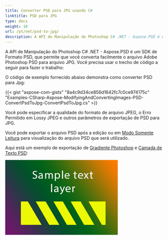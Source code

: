 ```yaml
---
title: Converter PSD para JPG usando C#
linktitle: PSD para JPG
type: docs
weight: 10
url: /pt/net/psd-to-jpg/
description: A API de Manipulação do Photoshop C# .NET - Aspose.PSD é um SDK de Formato PSD, que permite que você converta facilmente o arquivo Adobe Photoshop PSD para arquivo JPG. Por favor, dê uma olhada no código de exemplo fornecido.
---
```


A API de Manipulação do Photoshop C# .NET - Aspose.PSD é um SDK de Formato PSD, que permite que você converta facilmente o arquivo Adobe Photoshop PSD para arquivo JPG. Você precisa usar o trecho de código a seguir para fazer o trabalho:

O código de exemplo fornecido abaixo demonstra como converter PSD para Jpg:

{{< gist "aspose-com-gists" "8a4c9d34ce856d1642fc7c0ce974175c" "Examples-CSharp-Aspose-ModifyingAndConvertingImages-PSD-ConvertPsdToJpg-ConvertPsdToJpg.cs" >}}

Você pode especificar a qualidade do formato de arquivo JPEG, o Erro Permitido em Lossy JPEG e outros parâmetros de exportação de PSD para JPG.

Você pode exportar o arquivo PSD após a edição ou em [Modo Somente Leitura](https://reference.aspose.com/psd/net/aspose.psd.imageloadoptions/psdloadoptions/properties/readonlymode) para visualização do arquivo PSD que será utilizado.

Aqui está um exemplo de exportação de [Gradiente Photoshop](/pt/psd/net/support-of-fill-layers/) e [Camada de Texto PSD](/pt/psd/net/working-with-text-layers/):

![todo:image_alt_text](psd-to-jpg_1.png)
